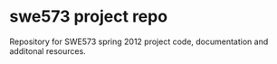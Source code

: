 # swe573 project repo

Repository for SWE573 spring 2012 project code, documentation and additonal resources.
